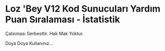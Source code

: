 # Loz 'Bey V12 Kod Sunucuları Yardım Puan Sıralaması - İstatistik

Çalınması Serbesttir.
Hak Mak Yoktur.

Doya Doya Kullanınız...
